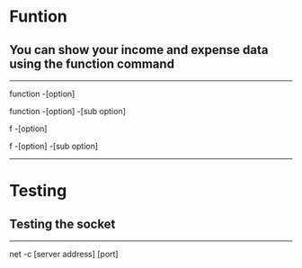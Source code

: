 # Funtion

## You can show your income and expense data using the function command

---

function -[option]

function -[option] -[sub option]

f -[option]

f -[option] -[sub option]

---

# Testing

## Testing the socket
---
net -c [server address] [port]
